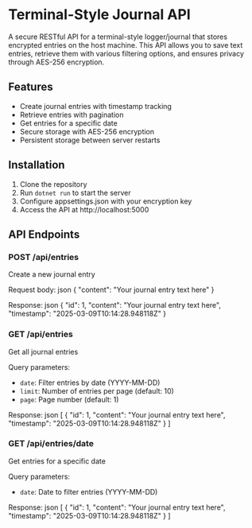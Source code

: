﻿# Terminal-Style Journal API

A secure RESTful API for a terminal-style logger/journal that stores encrypted entries on the host machine. This API allows you to save text entries, retrieve them with various filtering options, and ensures privacy through AES-256 encryption.

## Features

- Create journal entries with timestamp tracking
- Retrieve entries with pagination
- Get entries for a specific date
- Secure storage with AES-256 encryption
- Persistent storage between server restarts

## Installation

1. Clone the repository
2. Run `dotnet run` to start the server
3. Configure appsettings.json with your encryption key
4. Access the API at http://localhost:5000

## API Endpoints

### POST /api/entries
Create a new journal entry

Request body:
json
{
"content": "Your journal entry text here"
}

Response:
json
{
"id": 1,
"content": "Your journal entry text here",
"timestamp": "2025-03-09T10:14:28.948118Z"
}

### GET /api/entries
Get all journal entries

Query parameters:
- `date`: Filter entries by date (YYYY-MM-DD)
- `limit`: Number of entries per page (default: 10)
- `page`: Page number (default: 1)

Response:
json
[
{
"id": 1,
"content": "Your journal entry text here",
"timestamp": "2025-03-09T10:14:28.948118Z"
}
]

### GET /api/entries/date
Get entries for a specific date

Query parameters:
- `date`: Date to filter entries (YYYY-MM-DD)

Response:
json
[
{
"id": 1,
"content": "Your journal entry text here",
"timestamp": "2025-03-09T10:14:28.948118Z"
}
]



